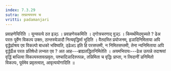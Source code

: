 ```yaml
---
index: 7.3.29
sutra: तत्प्रत्ययस्य च
vritti: padamanjari
---
```


 प्रवाहणेयिरिति । यून्यपत्ये ठत इञ्ऽ । प्रवाहणेयकमिति । ठ्गोत्रचरणाद् वुञ्ऽ । किमर्थमिदमुच्यते ? ढेअ परतः पूर्वेण विकल्प उक्तः, ठान्तस्येञादौ नित्यवृद्धिर्मा भूदिति । वैतदस्ति प्रयोजनम्, इञादिनिमिताया अपि वृद्धेर्ढाश्रय एव विकल्पो बाधको भविष्यति, ठ्ढेअऽ इति हि परसप्तमी, न निमितसप्तमी, तेना न्यनिमिताया अपि वृद्धेर्ढेअ परतः प्रतिषेधो लभ्यत एव ? अत आह---ब्राह्यतद्धितनिमितेति । अयमभिपायः---ढेअ उत्पन्ने तदाश्रयां वृद्धिं बाधित्वा विकल्पस्तावत्प्रवृतः, पश्चादिञादिरुत्पन्नः, तन्निमिता च वृद्धिः प्राप्ता, न त्विदानीं डनिमितो विकल्पः, पूर्वमेव प्रवृतत्वात्, आवृत्ययोगादिति ॥